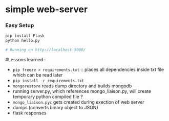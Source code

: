 # simple web-server

### Easy Setup
```python
pip install Flask
python hello.py

# Running on http://localhost:5000/
```

#Lessons learned : 
- `pip freeze > requirements.txt` :: places all dependencies inside txt file which can be read later
 - `pip install -r requirements.txt`
- `mongorestore` reads dump directory and builds mongodb 
- running server.py, which references mongo_liaison.py, will create temporary python compiled file ? 
 - `mongo_liaison.pyc` gets created during exection of web server
- dumps (converts binary object to JSON)
- flask responses